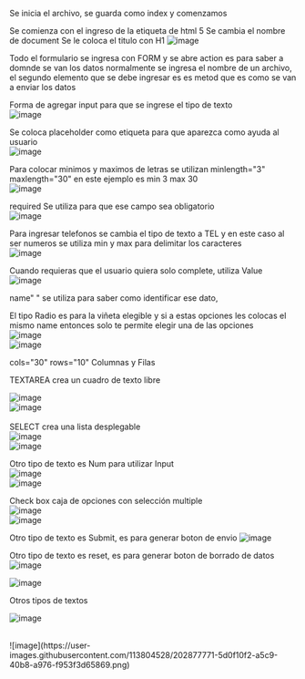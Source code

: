 Se inicia el archivo, se guarda como index y comenzamos

Se comienza con el ingreso de la etiqueta de html 5
Se cambia el nombre de document 
Se le coloca el titulo con H1
![image](https://user-images.githubusercontent.com/113804528/202874489-bf7d08f3-4670-4e5a-a551-d272902cf1ef.png)

Todo el formulario se ingresa con FORM y se abre action es para saber a domnde se van los datos normalmente se ingresa el nombre de un archivo,
el segundo elemento que se debe ingresar es es metod que es como se van a enviar los datos

Forma de agregar input para que se ingrese el tipo de texto <br>
![image](https://user-images.githubusercontent.com/113804528/202875353-5bacba79-f6ea-425c-962e-43a009315b25.png)


Se coloca placeholder como etiqueta para que aparezca como ayuda al usuario <br>
![image](https://user-images.githubusercontent.com/113804528/202875309-bbf1e785-87f4-49b7-938a-a375fa5070bb.png)

Para colocar minimos y maximos de letras se utilizan minlength="3" maxlength="30" en este ejemplo es min 3 max 30 <br>
![image](https://user-images.githubusercontent.com/113804528/202875408-bb58c4f6-3373-4c8c-88d0-24f987f0c2d8.png)

required Se utiliza para que ese campo sea obligatorio <br>
![image](https://user-images.githubusercontent.com/113804528/202875432-aef9985a-8b81-4290-b7e7-2194db7da666.png)

Para ingresar telefonos se cambia el tipo de texto a TEL y en este caso al ser numeros se utiliza min y max para delimitar los caracteres <br>
![image](https://user-images.githubusercontent.com/113804528/202875573-7aa39fa6-7d57-4aa8-8a93-04cf789a5b93.png)

Cuando requieras que el usuario quiera solo complete, utiliza Value <br>
![image](https://user-images.githubusercontent.com/113804528/202875646-0681fc5a-0b3b-4e47-9ce0-ae22e97c3f75.png)


name" " se utiliza para saber como identificar ese dato, 

El tipo Radio es para la viñeta elegible y si a estas opciones les colocas el mismo name entonces solo te permite elegir una de las opciones <br>
![image](https://user-images.githubusercontent.com/113804528/202875970-e5dcda4f-8f75-45f0-a034-e72c0fe736e9.png)
 <br>
 ![image](https://user-images.githubusercontent.com/113804528/202875986-934d4076-e51c-4cd2-b97c-6165b3505d8c.png)
 
 

cols="30" rows="10" Columnas y Filas


TEXTAREA crea un cuadro de texto libre <br>

![image](https://user-images.githubusercontent.com/113804528/202876864-bd47c3d9-b90c-4ab8-b5ad-897951a68255.png) <br>
![image](https://user-images.githubusercontent.com/113804528/202876870-3999bbdd-bd40-48c0-9c99-19d048c0c08d.png) <br>
<br>
SELECT crea una lista desplegable <br>
![image](https://user-images.githubusercontent.com/113804528/202876882-bb5cfecf-b21f-476b-b7c9-4afdfeae38c8.png) <br>
![image](https://user-images.githubusercontent.com/113804528/202876886-188c28eb-c2a9-4783-98fc-cc98cdf94c97.png) <br>

Otro tipo de texto es Num para utilizar Input <br>
![image](https://user-images.githubusercontent.com/113804528/202876944-569023e0-6727-4516-89ba-fa3e77b386d1.png) <br>
![image](https://user-images.githubusercontent.com/113804528/202876952-89cd14b8-af17-4a3a-a656-80b7f6209b31.png) <br>

Check box  caja de opciones con selección multiple <br>
![image](https://user-images.githubusercontent.com/113804528/202877264-c25ab7d6-1088-48c0-8ad2-cdf274ec1b67.png) <br>
![image](https://user-images.githubusercontent.com/113804528/202877271-d5b41266-481d-4295-bf10-9bbd07800dc9.png)


Otro tipo  de texto es Submit, es para generar boton de envio
![image](https://user-images.githubusercontent.com/113804528/202877373-fc4452da-a82e-4435-af06-a9401c545d35.png) <br>
  
  Otro tipo  de texto es reset, es para generar boton de borrado de datos
![image](https://user-images.githubusercontent.com/113804528/202877446-11a96173-f161-406c-afd5-2f048bc9d183.png) <br>


![image](https://user-images.githubusercontent.com/113804528/202877521-6b24f9ed-48a2-4645-a5c8-769dc221055b.png)

Otros tipos de textos

![image](https://user-images.githubusercontent.com/113804528/202877764-47bb0818-a6a3-4a83-9101-4e1d250e8e52.png)

<br>
![image](https://user-images.githubusercontent.com/113804528/202877771-5d0f10f2-a5c9-40b8-a976-f953f3d65869.png)

